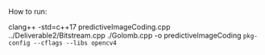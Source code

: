How to run:

clang++ -std=c++17 predictiveImageCoding.cpp ../Deliverable2/Bitstream.cpp ./Golomb.cpp  -o predictiveImageCoding `pkg-config --cflags --libs opencv4`
